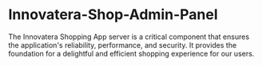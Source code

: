 # Innovatera-Shop-Admin-Panel
The Innovatera Shopping App server is a critical component that ensures the application's reliability, performance, and security. It provides the foundation for a delightful and efficient shopping experience for our users.
